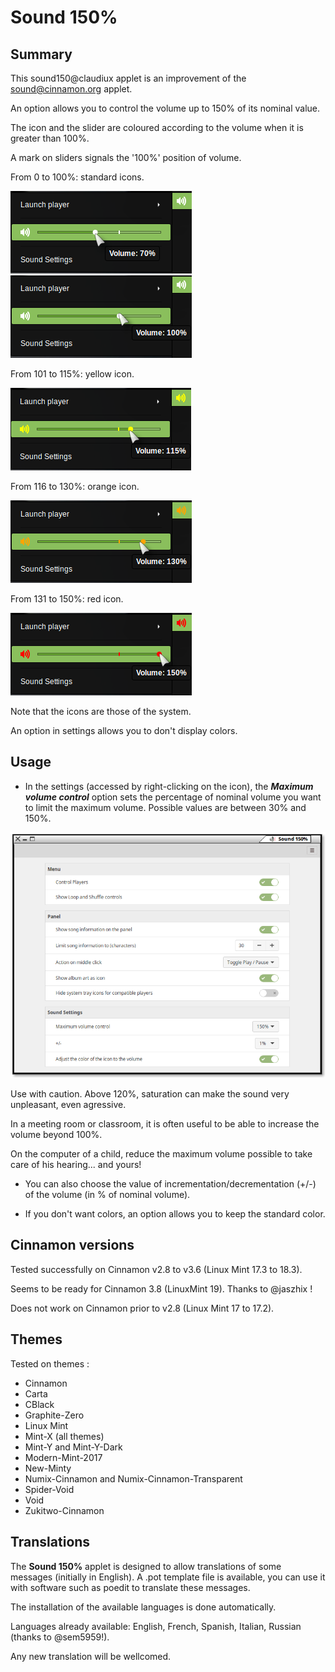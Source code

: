 # Sound 150%

## Summary

This sound150@claudiux applet is an improvement of the sound@cinnamon.org applet.

An option allows you to control the volume up to 150% of its nominal value.

The icon and the slider are coloured according to the volume when it is greater than 100%.

A mark on sliders signals the '100%' position of volume.

From 0 to 100%: standard icons.

![sound_150_079](https://github.com/claudiux/docs/raw/master/sound150/images/sound_079.png) ![sound_150_100](https://github.com/claudiux/docs/raw/master/sound150/images/sound_100.png)

From 101 to 115%: yellow icon.

![sound_150_115](https://github.com/claudiux/docs/raw/master/sound150/images/sound_115.png)

From 116 to 130%: orange icon.

![sound_150_130](https://github.com/claudiux/docs/raw/master/sound150/images/sound_130.png)

From 131 to 150%: red icon.

![sound_150_150](https://github.com/claudiux/docs/raw/master/sound150/images/sound_150.png)

Note that the icons are those of the system.

An option in settings allows you to don't display colors.

## Usage

 * In the settings (accessed by right-clicking on the icon), the ***Maximum volume control*** option sets the percentage of
nominal volume you want to limit the maximum volume. Possible values are between 30% and 150%.

![sound_150-settings](https://github.com/claudiux/docs/raw/master/sound150/images/sound-settings.png)

Use with caution. Above 120%, saturation can make the sound very unpleasant, even agressive.

In a meeting room or classroom, it is often useful to be able to increase the volume beyond 100%.

On the computer of a child, reduce the maximum volume possible to take care of his hearing... and yours!


 * You can also choose the value of incrementation/decrementation (+/-) of the volume (in % of nominal volume).

 * If you don't want colors, an option allows you to keep the standard color.

## Cinnamon versions

Tested successfully on Cinnamon v2.8 to v3.6 (Linux Mint 17.3 to 18.3).

Seems to be ready for Cinnamon 3.8 (LinuxMint 19). Thanks to @jaszhix !

Does not work on Cinnamon prior to v2.8 (Linux Mint 17 to 17.2).

## Themes

Tested on themes :

 * Cinnamon
 * Carta
 * CBlack
 * Graphite-Zero
 * Linux Mint
 * Mint-X (all themes)
 * Mint-Y and Mint-Y-Dark
 * Modern-Mint-2017
 * New-Minty
 * Numix-Cinnamon and Numix-Cinnamon-Transparent
 * Spider-Void
 * Void
 * Zukitwo-Cinnamon

## Translations
The **Sound 150%** applet is designed to allow translations of some messages (initially in English). A .pot template file is available, you can use it with software such as poedit to translate these messages.

The installation of the available languages is done automatically.

Languages already available: English, French, Spanish, Italian, Russian (thanks to @sem5959!).

Any new translation will be wellcomed.
